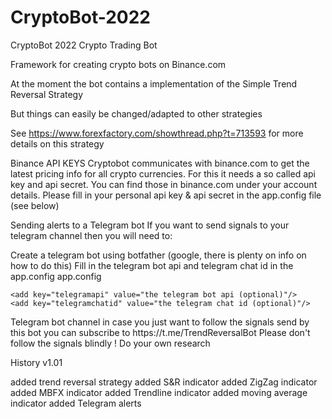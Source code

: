 # CryptoBot-2022
CryptoBot  2022 Crypto Trading Bot

Framework for creating crypto bots on Binance.com

At the moment the bot contains a implementation of the Simple Trend Reversal Strategy

But things can easily be changed/adapted to other strategies

See https://www.forexfactory.com/showthread.php?t=713593 for more details on this strategy

Binance API KEYS
Cryptobot communicates with binance.com to get the latest pricing info for all crypto currencies. For this it needs a so called api key and api secret. You can find those in binance.com under your account details. Please fill in your personal api key & api secret in the app.config file (see below)

Sending alerts to a Telegram bot
If you want to send signals to your telegram channel then you will need to:

Create a telegram bot using botfather (google, there is plenty on info on how to do this)
Fill in the telegram bot api and telegram chat id in the app.config
app.config
<?xml version="1.0" encoding="utf-8" ?>
<configuration>
    <startup> 
        <supportedRuntime version="v4.0" sku=".NETFramework,Version=v4.6.1" />
    </startup>
  <appSettings>
    <add key="apikey" value="the api key you get from binance.com"/>
    <add key="apisecret" value="the api secret key you get from binance.com"/>
    
    <add key="telegramapi" value="the telegram bot api (optional)"/>
    <add key="telegramchatid" value="the telegram chat id (optional)"/>
  </appSettings>
</configuration>
Telegram bot channel
in case you just want to follow the signals send by this bot you can subscribe to https://t.me/TrendReversalBot Please don't follow the signals blindly ! Do your own research

History
v1.01

added trend reversal strategy
added S&R indicator
added ZigZag indicator
added MBFX indicator
added Trendline indicator
added moving average indicator
added Telegram alerts
